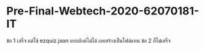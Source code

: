 # Pre-Final-Webtech-2020-62070181-IT
ข้อ 1 เสร็จ แต่ใช้ ezquiz.json แบบลิงค์ไม่ได้ เลยสร้างเป็นไฟล์แทน
ข้อ 2 ก็ไม่เสร็จ
